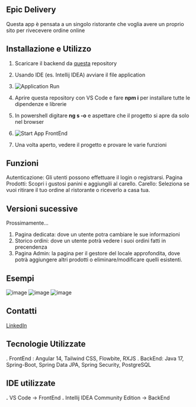 ## Epic Delivery

Questa app è pensata a un singolo ristorante che voglia avere un proprio sito per rivecevere ordine online

## Installazione e Utilizzo

1. Scaricare il backend da [questa]([www.linkedin.com/in/artem-asauliak](https://github.com/MarteX20/EpicDelivery)) repository
2. Usando IDE (es. Intellij IDEA) avviare il file application
3. ![Application Run](https://github.com/MarteX20/FrontEnd-Delivery/assets/98113914/3117565d-f525-44c5-a758-098db8958bd0)

4. Aprire questa repository con VS Code e fare **npm i** per installare tutte le dipendenze e librerie
5. In powershell digitare **ng s -o** e aspettare che il progetto si apre da solo nel browser
6. ![Start App FrontEnd](https://github.com/MarteX20/FrontEnd-Delivery/assets/98113914/6b3f8e01-1575-41c2-80ff-9d5da22f29ef)

7. Una volta aperto, vedere il progetto e provare le varie funzioni

## Funzioni

Autenticazione: Gli utenti possono effettuare il login o registrarsi.
Pagina Prodotti: Scopri i gustosi panini e aggiungili al carello.
Carello: Seleziona se vuoi ritirare il tuo ordine al ristorante o riceverlo a casa tua.

## Versioni sucessive

Prossimamente...

1. Pagina dedicata: dove un utente potra cambiare le sue informazioni
2. Storico ordini: dove un utente potrà vedere i suoi ordini fatti in precendenza
3. Pagina Admin: la pagina per il gestore del locale approfondita, dove potrà aggiungere altri prodotti o eliminare/modificare quelli esistenti.

## Esempi

![image](https://github.com/MarteX20/FrontEnd-Delivery/assets/98113914/cdfaa202-f352-425f-8823-dfb55aa0cc4f)
![image](https://github.com/MarteX20/FrontEnd-Delivery/assets/98113914/befae0df-8d72-46af-b731-2e1c959aff69)
![image](https://github.com/MarteX20/FrontEnd-Delivery/assets/98113914/1ac0c0c2-ed17-407b-8907-75f9a1c81f58)


## Contatti

[LinkedIn](www.linkedin.com/in/artem-asauliak)

## Tecnologie Utilizzate
\. FrontEnd : Angular 14, Tailwind CSS, Flowbite, RXJS
\. BackEnd: Java 17, Spring-Boot, Spring Data JPA, Spring Security, PostgreSQL

## IDE utilizzate
 **.** VS Code -> FrontEnd
 **.** Intellij IDEA Community Edition -> BackEnd


